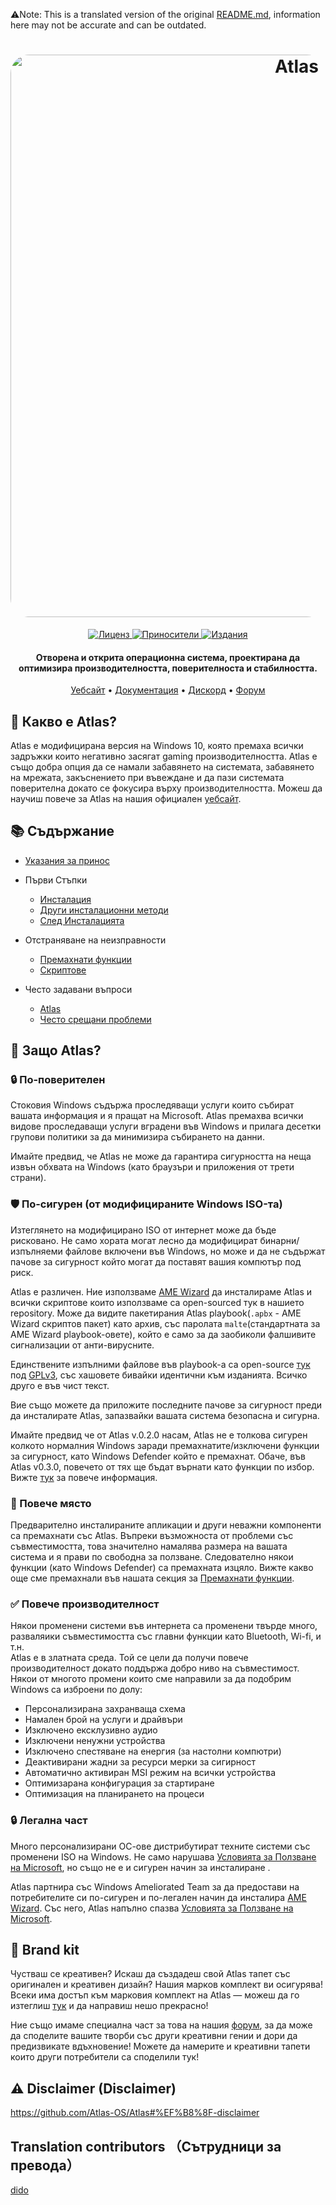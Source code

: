 ⚠️Note: This is a translated version of the original [README.md](https://github.com/Atlas-OS/Atlas/blob/main/README.md), information here may not be accurate and can be outdated.
<h1 align="center">
  <a href="http://atlasos.net"><img src="https://gcore.jsdelivr.net/gh/Atlas-OS/Atlas@main/img/banner.png" alt="Atlas" width="900" style="border-radius: 30px"></a>
</h1>
  <p align="center">
    <a href="https://github.com/Atlas-OS/Atlas/blob/main/LICENSE">
      <img alt="Лиценз" src="https://img.shields.io/github/license/atlas-os/atlas?style=for-the-badge&logo=github&color=1A91FF"/>
    </a>
    <a href="https://github.com/Atlas-OS/Atlas/graphs/contributors">
      <img alt="Приносители" src="https://img.shields.io/github/contributors/atlas-os/atlas?style=for-the-badge&color=1A91FF" />
    </a>
    <a href="https://github.com/Atlas-OS/Atlas/releases/latest">
      <img alt="Издания" src="https://img.shields.io/github/release/atlas-os/atlas?style=for-the-badge&color=1A91FF" />
    </a>
  </p>
<h4 align="center">Отворена и открита операционна система, проектирана да оптимизира производителността, поверителноста и стабилността.</h4>

<p align="center">
  <a href="https://atlasos.net">Уебсайт</a>
  •
  <a href="https://docs.atlasos.net">Документация</a>
  •
  <a href="https://discord.atlasos.net" target="_blank">Дискорд</a>
  •
  <a href="https://forum.atlasos.net">Форум</a>
</p>

## 🤔 **Какво е Atlas?**

Atlas е модифицирана версия на Windows 10, която премаха всички задръжки които негативно засягат gaming производителността.
Atlas е също добра опция да се намали забавянето на системата, забавянето на мрежата, закъснението при въвеждане и да пази системата поверителна докато се фокусира върху производителността. 
Можеш да научиш повече за Atlas на нашия официален [уебсайт](https://atlasos.net). 

## 📚 **Съдържание**

- [Указания за принос](https://docs.atlasos.net/contributions)

- Първи Стъпки
  - [Инсталация](https://docs.atlasos.net/getting-started/installation)
  - [Други инсталационни методи](https://docs.atlasos.net/getting-started/other-installation-methods/no-usb)
  - [След Инсталацията](https://docs.atlasos.net/getting-started/post-installation/drivers)

- Отстраняване на неизправности
  - [Премахнати функции](https://docs.atlasos.net/troubleshooting/removed-features)
  - [Скриптове](https://docs.atlasos.net/troubleshooting/scripts)

- Често задавани въпроси
  - [Atlas](https://atlasos.net/faq)
  - [Често срещани проблеми](https://docs.atlasos.net/troubleshooting/common-issues/hyper-v/)

## 👀 **Защо Atlas?**

### 🔒 По-поверителен
Стоковия Windows съдържа проследяващи услуги които събират вашата информация и я пращат на Microsoft.
Atlas премахва всички видове проследаващи услуги вградени във Windows и прилага десетки групови политики за да минимизира събирането на данни. 

Имайте предвид, че Atlas не може да гарантира сигурността на неща извън обхвата на Windows (като браузъри и приложения от трети страни).

### 🛡️ По-сигурен (от модифицираните Windows ISO-та)
Изтеглянето на модифицирано ISO от интернет може да бъде рисковано. Не само хората могат лесно да модифицират бинарни/изпълняеми файлове включени във Windows, но може и да не съдържат пачове за сигурност който могат да поставят вашия компютър под риск.

Atlas е различен. Ние използваме [AME Wizard](https://ameliorated.io) да инсталираме Atlas и всички скриптове които използваме са open-sourced тук в нашието repository. Може да видите пакетирания Atlas playbook(`.apbx` - AME Wizard скриптов пакет) като архив, със паролата `malte`(стандартната за AME Wizard playbook-овете), който е само за да заобиколи фалшивите сигнализации от анти-вирусните.

Единствените изпълними файлове във playbook-a са open-source [тук](https://github.com/Atlas-OS/Atlas-Utilities) под [GPLv3](https://github.com/Atlas-OS/Atlas-Utilities/blob/main/LICENSE), със хашовете бивайки идентични към изданията. Всичко друго е във чист текст.

Вие също можете да приложите последните пачове за сигурност преди да инсталирате Atlas, запазвайки вашата система безопасна и сигурна.

Имайте предвид че от Atlas v.0.2.0 насам, Atlas не е толкова сигурен колкото нормалния Windows заради премахнатите/изключени функции за сигурност, като Windows Defender който е премахнат. Обаче, във Atlas v0.3.0, повечето от тях ще бъдат върнати като функции по избор. Вижте [тук](https://docs.atlasos.net/troubleshooting/removed-features/) за повече информация.

### 🚀 Повече място
Предварително инсталираните апликации и други неважни компоненти са премахнати със Atlas. Въпреки възможноста от проблеми със съвместимостта, това значително намалява размера на вашата система и я прави по свободна за ползване. Следователно някои функции (като Windows Defender) са премахната изцяло.
Вижте какво още сме премахнали във нашата секция за [Премахнати функции](https://docs.atlasos.net/troubleshooting/removed-features).

### ✅ Повече производителност
Някои променени системи във интернета са променени твърде много, разваляики съвместимостта със главни функции като Bluetooth, Wi-fi, и т.н.  
Atlas е в златната среда. Той се цели да получи повече производителност докато поддържа добро ниво на съвместимост.
Някои от многото промени които сме направили за да подобрим Windows са изброени по долу:
- Персонализирана захранваща схема
- Намален брой на услуги и драйвъри
- Изключено ексклузивно аудио
- Изключени ненужни устройства
- Изключено спестяване на енергия (за настолни компютри) 
- Деактивирани жадни за ресурси мерки за сигирност
- Автоматично активиран MSI режим на всички устройства
- Оптимизарана конфигурация за стартиране 
- Оптимизация на планирането на процеси 

### 🔒 Легална част
Много персонализирани ОС-ове дистрибутират техните системи със променени ISO на Windows. Не само нарушава [Условията за Ползване на Microsoft](https://www.microsoft.com/en-us/Useterms/Retail/Windows/10/UseTerms_Retail_Windows_10_Bulgarian.htm), но също не е и сигурен начин за инсталиране .

Atlas партнира със Windows Ameliorated Team за да предостави на потребителите си по-сигурен и по-легален начин да инсталира [AME Wizard](https://ameliorated.io). Със него, Atlas напълно спазва [Условията за Ползване на Microsoft](https://www.microsoft.com/en-us/Useterms/Retail/Windows/10/UseTerms_Retail_Windows_10_Bulgarian.htm).

## 🎨 Brand kit
Чустваш се креативен? Искаш да създадеш свой Atlas тапет със оригинален и креативен дизайн? Нашия марков комплект ви осигурява!
Всеки има достъп към марковия комплект на Atlas — можеш да го изтеглиш [тук](https://cdn.jsdelivr.net/gh/Atlas-OS/Atlas@main/img/brand-kit.zip) и да направиш нешо прекрасно!

Ние също имаме специална част за това на нашия [форум](https://forum.atlasos.net/t/art-showcase), за да може да споделите вашите творби със други креативни гении и дори да предизвикате вдъхновение! Можете да намерите и креативни тапети които други потребители са споделили тук!

## ⚠️ Disclaimer (Disclaimer)
https://github.com/Atlas-OS/Atlas#%EF%B8%8F-disclaimer

## Translation contributors （Сътрудници за превода）
[dido](https://github.com/notdido)

